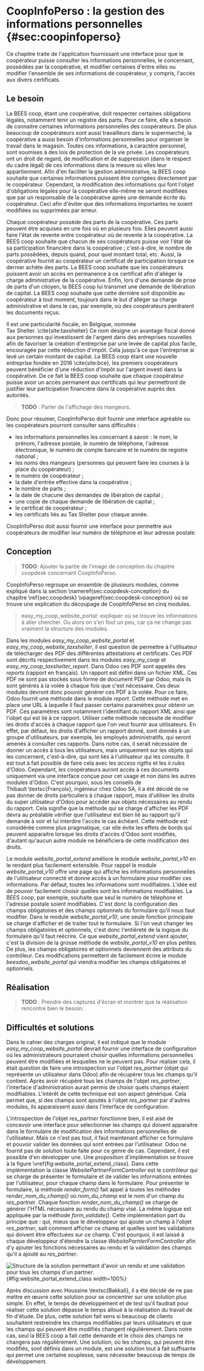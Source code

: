 # CoopInfoPerso : la gestion des informations personnelles {#sec:coopinfoperso}

Ce chapitre traite de l'application fournissant une interface pour que
le coopérateur puisse consulter les informations personnelles, le
concernant, possédées par la coopérative, et modifier certaines d'entre
elles ou modifier l'ensemble de ses informations de coopérateur, y
compris, l'accès aux divers certificats.


## Le besoin

La BEES coop, étant une coopérative, doit respecter certaines
obligations légales, notamment tenir un registre des parts. Pour ce
faire, elle a besoin de connaitre certaines informations personnelles
des coopérateurs. De plus beaucoup de coopérateurs sont aussi
travailleurs dans le supermarché, la coopérative a aussi besoin
d'informations personnelles pour organiser le travail dans le magasin.
Toutes ces informations, à caractère personnel, sont soumises à des lois
de protection de la vie privée. Les coopérateurs ont un droit de regard,
de modification et de suppression (dans le respect du cadre légal) de
ces informations dans la mesure où elles leur appartiennent. Afin d'en
faciliter la gestion administrative, la BEES coop souhaite que certaines
informations puissent être corrigées directement par le coopérateur.
Cependant, la modification des informations qui font l'objet
d'obligations légales pour la coopérative elle-même ne seront modifiées
que par un responsable de la coopérative après une demande écrite du
coopérateur. Ceci afin d'éviter que des informations importantes ne
soient modifiées ou supprimées par erreur.

Chaque coopérateur possède des parts de la coopérative. Ces parts
peuvent être acquises en une fois où en plusieurs fois. Elles peuvent
aussi faire l'état de revente entre coopérateur où de revente à la
coopérative. La BEES coop souhaite que chacun de ses coopérateurs puisse
voir l'état de sa participation financière dans la coopérative ;
c'est-à-dire, le nombre de parts possédées, depuis quand, pour quel
montant total, etc. Aussi, la coopérative fournit au coopérateur un
certificat de participation lorsque ce dernier achète des parts. La
BEES coop souhaite que les coopérateurs puissent avoir un accès en
permanence à ce certificat afin d'alléger la charge administrative de la
coopérative. Enfin, lors d'une demande de prise de parts d'un citoyen,
la BEES coop lui transmet une demande de libération de capital.  La
BEES coop souhaite que cette dernière soit disponible au coopérateur à
tout moment, toujours dans le but d'alléger sa charge administrative et
dans le cas, par exemple, où des coopérateurs perdraient les documents
reçus.

Il est une particularité fiscale, en Belgique, nommée
Tax Shelter. \cite{site:taxshelter} Ce nom désigne un avantage fiscal
donné aux personnes qui investissent de l'argent dans des entreprises
nouvelles afin de favoriser la création d'entreprise par une levée de
capital plus facile, encouragée par cette réduction d'impôt. Cela
jusqu'à ce que l'entreprise ai levé un certain montant de capital. La
BEES coop étant une nouvelle entreprise fondée en 2016 \cite{site:bce},
les premiers coopérateurs peuvent bénéficier d'une réduction d'impôt sur
l'argent investi dans la coopérative. De ce fait la BEES coop souhaite
que chaque coopérateur puisse avoir un accès permanent aux certificats
qui leur permettront de justifier leur participation financière dans la
coopérative auprès des autorités.

> **TODO** : Parler de l'affichage des mangeurs.

Donc pour résumer, CoopInfoPerso doit fournir une interface agréable ou
les coopérateurs pourront consulter sans difficultés :

- les informations personnelles les concernant à savoir : le nom, le
  prénom, l'adresse postale, le numéro de téléphone, l'adresse
  électronique, le numéro de compte bancaire et le numéro de registre
  national ;
- les noms des mangeurs (personnes qui peuvent faire les courses à la
  place du coopérateur) ;
- le numéro de coopérateur ;
- la date d'entrée effective dans la coopérative ;
- le nombre de parts ;
- la date de chacune des demandes de libération de capital ;
- une copie de chaque demande de libération de capital ;
- le certificat de coopérateur ;
- les certificats liés au Tax Shelter pour chaque année.

CoopInfoPerso doit aussi fournir une interface pour permettre aux
coopérateurs de modifier leur numéro de téléphone et leur adresse
postale.


## Conception

> **TODO**: Ajouter la partie de l'image de conception du chapitre
> coopdesk concernant CoopInfoPerso.

CoopInfoPerso regroupe un ensemble de plusieurs modules, comme expliqué
dans la section \nameref{sec:coopdesk-conception} du
chapitre \ref{sec:coopdesk} \vpageref{sec:coopdesk-conception} où se
trouve une explication du découpage de CoopInfoPerso en cinq modules.

> easy_my_coop_website_portal: expliquer où se trouve les informations à
> aller chercher. Ou alors on s'en fout un peu, car ça ne change pas
> vraiment la structure des modules.

Dans les modules *easy_my_coop_website_portal* et
*easy_my_coop_website_taxshelter*, il est question de permettre à
l'utilisateur de télécharger des PDF des différentes attestations et
certificats. Ces PDF sont décrits respectivement dans les modules
*easy_my_coop* et *easy_my_coop_taxshelter_report*. Dans Odoo ces PDF
sont appelés des *reports* (rapport en français). Un rapport est défini
dans un fichier XML. Ces PDF ne sont pas stockés sous forme de document
PDF par Odoo, mais ils sont générés à la volée à chaque fois que c'est
nécessaire. Ces deux modules devront donc pouvoir générer ces PDF à la
volée. Pour ce faire, Odoo fournit une méthode dans le module *report*.
Cette méthode met en place une URL à laquelle il faut passer certains
paramètres pour obtenir un PDF. Ces paramètres sont notamment
l'identifiant du rapport XML ainsi que l'objet qui est lié à ce rapport.
Utiliser cette méthode nécessite de modifier les droits d'accès à chaque
rapport que l'on veut fournir aux utilisateurs. En effet, par défaut,
les droits d'afficher un rapport donné, sont donnés à un groupe
d'utilisateurs, par exemple, les employés administratifs, qui seront
amenés à consulter ces rapports. Dans notre cas, il serait nécessaire de
donner un accès à tous les utilisateurs, mais uniquement sur les objets
qui les concernent, c'est-à-dire, qui sont liés à l'utilisateur qui les
consulte. Il est tout à fait possible de faire cela avec les *access
rigths* et les *ir.rules* d'Odoo. Cependant, les coopérateurs auront
accès à ces documents uniquement via une interface conçue pour cet usage
et non dans les autres modules d'Odoo. C'est pourquoi, sous les
conseils de Thibault \textsc{François}, ingénieur chez Odoo SA, il a été
décidé de ne pas donner de droits particuliers à chaque rapport, mais
d'utiliser les droits du super utilisateur d'Odoo pour accéder aux
objets nécessaires au rendu du rapport. Cela signifie que la méthode qui
se charge d'afficher les PDF devra au préalable vérifier que
l'utilisateur est bien lié au rapport qu'il demande à voir et lui
interdire l'accès le cas échéant. Cette méthode est considérée comme
plus pragmatique, car elle évite les effets de bords qui peuvent
apparaitre lorsque les droits d'accès d'Odoo sont modifiés, d'autant
qu'aucun autre module ne bénéficiera de cette modification des droits.

Le module *website_portal_extend* améliore le module
*website_portal_v10* en le rendant plus facilement extensible. Pour
rappel le module *website_portal_v10* offre une page qui affiche les
informations personnelles de l'utilisateur connecté et donne accès à un
formulaire pour modifier ces informations. Par défaut, toutes les
informations sont modifiables. L'idée est de pouvoir facilement choisir
quelles sont les informations modifiables. La BEES coop, par
exemple, souhaite que seul le numéro de téléphone et l'adresse
postale soient modifiables. C'est donc la configuration des champs
obligatoires et des champs optionnels du formulaire qu'il nous faut
modifier. Dans le module *website_portal_v10*, une seule fonction
principale se charge d'afficher et de traiter tout le formulaire. Si
l'on veut changer les champs obligatoires et optionnels, c'est donc
l'entièreté de la logique du formulaire qu'il faut réécrire. Ce que
*website_portal_extend* vient ajouter, c'est la division de la grosse
méthode de *website_portal_v10* en plus petites. De plus, les champs
obligatoires et optionnels deviennent des attributs du contrôleur. Ces
modifications permettent de facilement écrire le module
*beesdoo_website_portal* qui viendra modifier les champs obligatoires et
optionnels.


## Réalisation

> **TODO** : Prendre des captures d'écran et montrer que la réalisation
> rencontre bien le besoin.


## Difficultés et solutions

Dans le cahier des charges original, il est indiqué que le module
*easy_my_coop_website_portal* devrait fournir une interface de
configuration où les administrateurs pourraient choisir quelles 
informations personnelles peuvent être modifiées et lesquelles ne le
peuvent pas. Pour réaliser cela, il était question de faire une
introspection sur l'objet *res_partner* (objet qui représente un
utilisateur dans Odoo) afin de récupérer tous les champs qu'il contient.
Après avoir récupéré tous les champs de l'objet *res_partner*,
l'interface d'administration aurait permis de choisir quels champs
étaient modifiables. L'intérêt de cette technique est son aspect
générique. Cela permet que, si des champs sont ajoutés à l'objet
*res_partner* par d'autres modules, ils apparaissent aussi dans
l'interface de configuration.

L'introspection de l'objet *res_partner* fonctionne bien, il est aisé de
concevoir une interface pour sélectionner les champs qui doivent
apparaitre dans le formulaire de modification des informations
personnelles de l'utilisateur. Mais ce n'est pas tout, il faut
maintenant afficher ce formulaire et pouvoir valider les données qui
sont entrées par l'utilisateur. Odoo ne fournit pas de solution toute
faite pour ce genre de cas. Cependant, il est possible d'en développer
une. Une proposition d'implémentation se trouve à la
figure \vref{fig:website_portal_extend_class}. Dans cette implémentation
la classe *WebsitePartnerFormController* est le contrôleur qui se charge
de présenter le formulaire et de valider les informations
entrées par l'utilisateur, pour chaque champ dans le formulaire. Pour
présenter le formulaire, la méthode *render_form()* fait appel à toutes
les méthodes *render_nom_du_champ()* où *nom_du_champ* est le nom d'un
champ du *res_partner*. Chaque fonction *render_nom_du_champ()* se
charge de générer l'HTML nécessaire au rendu du champ visé. La même
logique est appliquée par la méthode *form_validate()*. Cette
implémentation part du principe que : qui, mieux que le développeur qui
ajoute un champ à l'objet *res_partner*, sait comment afficher ce champ
et quelles sont les validations qui doivent être effectuées sur ce champ.
C'est pourquoi, il est laissé à chaque développeur d'étendre la classe
*WebsiteParnterFormController* afin d'y ajouter les fonctions
nécessaires au rendu et la validation des champs qu'il a ajouté au
*res_partner*.

![Structure de la solution permettant d'avoir un rendu et une validation
pour tous les champs d'un *partner*.](images/website_portal_extend-class_diagram.png){#fig:website_portal_extend_class width=100%}

Après discussion avec Houssine \textsc{Bakkali}, il a été décidé de ne
pas mettre en œuvre cette solution pour se concentrer sur une solution
plus simple. En effet, le temps de développement et de test qu'il
faudrait pour réaliser cette solution dépasse le temps alloué à la
réalisation du travail de fin d'étude. De plus, cette solution fait sens
si beaucoup de clients souhaitent restreindre les champs modifiables par
leurs utilisateurs et que les champs qui peuvent être modifiés changent
régulièrement. Dans notre cas, seul la BEES coop a fait cette demande et
le choix des champs ne changera pas régulièrement. Une solution, où les
champs, qui peuvent être modifiés, sont définis dans un module, est une
solution tout à fait suffisante qui permet une certaine souplesse, sans
nécessiter beaucoup de temps de développement.

